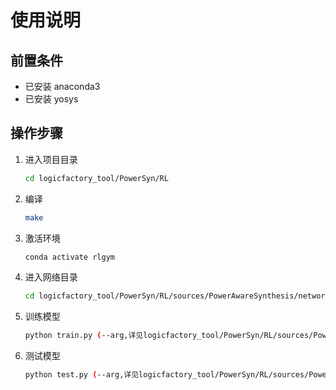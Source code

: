 # 使用说明

## 前置条件
- 已安装 anaconda3
- 已安装 yosys

## 操作步骤
1. 进入项目目录
   ```bash
   cd logicfactory_tool/PowerSyn/RL
   ```

2. 编译
   ```bash
   make
   ```

3. 激活环境
   ```bash
   conda activate rlgym
   ```

4. 进入网络目录
   ```bash
   cd logicfactory_tool/PowerSyn/RL/sources/PowerAwareSynthesis/network
   ```

5. 训练模型
   ```bash
   python train.py (--arg,详见logicfactory_tool/PowerSyn/RL/sources/PowerAwareSynthesis/network/arguments.py)
   ```

6. 测试模型
   ```bash
   python test.py (--arg,详见logicfactory_tool/PowerSyn/RL/sources/PowerAwareSynthesis/network/arguments.py)
   ```